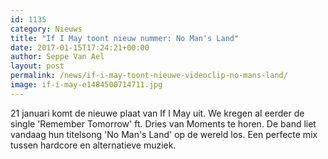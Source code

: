 ```yaml
---
id: 1135
category: Nieuws
title: "If I May toont nieuw nummer: No Man's Land"
date: 2017-01-15T17:24:21+00:00
author: Seppe Van Ael
layout: post
permalink: /news/if-i-may-toont-nieuwe-videoclip-no-mans-land/
image: if-i-may-e1484500714711.jpg
---
```

21 januari komt de nieuwe plaat van If I May uit. We kregen al eerder de single 'Remember Tomorrow' ft. Dries van Moments te horen. De band liet vandaag hun titelsong 'No Man's Land' op de wereld los. Een perfecte mix tussen hardcore en alternatieve muziek.

&nbsp;